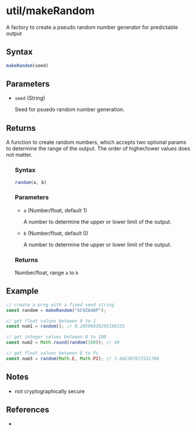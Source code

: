 # util/makeRandom

A factory to create a pseudo random number generator for predictable output

## Syntax
```js
makeRandom(seed)
```

## Parameters

- `seed` (String)

  Seed for psuedo random number generation.

## Returns

A function to create random numbers, which accepts two optional params to 
determine the range of the output. The order of higher/lower values does not 
matter.

<ul>

  ### Syntax

  ```js
  random(a, b)
  ```

  ### Parameters

  - `a` (Number/float, default 1)

    A number to determine the upper or lower limit of the output.

  - `b` (Number/float, default 0)

    A number to determine the upper or lower limit of the output.

  ### Returns

  Number/float, range `a` to `b`

</ul>

## Example

```js
// create a prng with a fixed seed string
const random = makeRandom("kC9ZA48P");

// get float values between 0 to 1
const num1 = random(); // 0.20596039295196533

// get integer values between 0 to 100
const num2 = Math.round(random(100)); // 49

// get float values between E to Pi
const num3 = random(Math.E, Math.PI); // 3.042387672531788
```

## Notes

- not cryptographically secure

## References

- 
